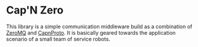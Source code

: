 # Cap'N Zero

This library is a simple communication middleware build as a combination of [ZeroMQ](zeromq.org) and [CapnProto](capnproto.org). It is basically geared towards the application scenario of a small team of service robots.
